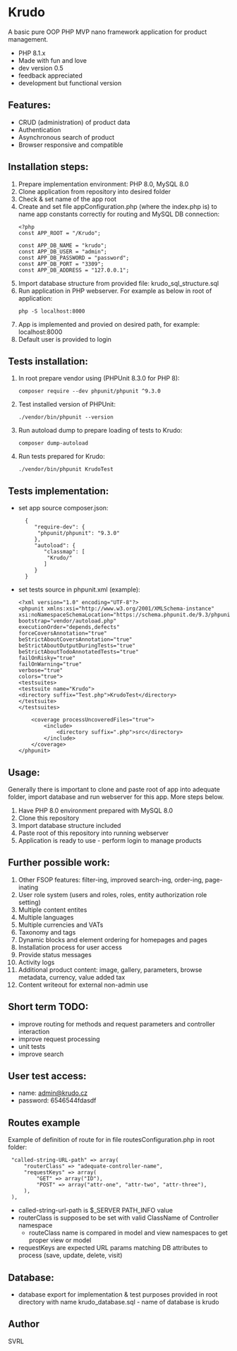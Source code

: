 # Krudo
A basic pure OOP PHP MVP nano framework application for product management.
- PHP 8.1.x
- Made with fun and love
- dev version 0.5
- feedback appreciated
- development but functional version

## Features:
- CRUD (administration) of product data
- Authentication
- Asynchronous search of product
- Browser responsive and compatible

## Installation steps:
1. Prepare implementation environment: PHP 8.0, MySQL 8.0
2. Clone application from repository into desired folder
3. Check & set name of the app root
4. Create and set file appConfiguration.php (where the index.php is) to name app constants correctly for routing and MySQL DB connection:
    ```
    <?php
    const APP_ROOT = "/Krudo";
    
    const APP_DB_NAME = "krudo";
    const APP_DB_USER = "admin";
    const APP_DB_PASSWORD = "password";
    const APP_DB_PORT = "3309";
    const APP_DB_ADDRESS = "127.0.0.1";
    ```
5. Import database structure from provided file: krudo_sql_structure.sql
6. Run application in PHP webserver. For example as below in root of application:
    ```
    php -S localhost:8000
    ``` 
7. App is implemented and provied on desired path, for example: localhost:8000
8. Default user is provided to login

## Tests installation:
1. In root prepare vendor using (PHPUnit 8.3.0 for PHP 8):
   ```
   composer require --dev phpunit/phpunit ^9.3.0
   ```
2. Test installed version of PHPUnit:
    ```
   ./vendor/bin/phpunit --version
   ```
3. Run autoload dump to prepare loading of tests to Krudo:
    ```
    composer dump-autoload
    ```
4. Run tests prepared for Krudo:
   ```
   ./vendor/bin/phpunit KrudoTest
   ```

## Tests implementation:
- set app source composer.json:
   ```
     {
        "require-dev": {
         "phpunit/phpunit": "9.3.0"
        },
        "autoload": {
           "classmap": [
            "Krudo/"
           ]
        }
     }
   ```
- set tests source in phpunit.xml (example):
   ```
   <?xml version="1.0" encoding="UTF-8"?>
   <phpunit xmlns:xsi="http://www.w3.org/2001/XMLSchema-instance"
   xsi:noNamespaceSchemaLocation="https://schema.phpunit.de/9.3/phpunit.xsd"
   bootstrap="vendor/autoload.php"
   executionOrder="depends,defects"
   forceCoversAnnotation="true"
   beStrictAboutCoversAnnotation="true"
   beStrictAboutOutputDuringTests="true"
   beStrictAboutTodoAnnotatedTests="true"
   failOnRisky="true"
   failOnWarning="true"
   verbose="true"
   colors="true">
   <testsuites>
   <testsuite name="Krudo">
   <directory suffix="Test.php">KrudoTest</directory>
   </testsuite>
   </testsuites>
   
       <coverage processUncoveredFiles="true">
           <include>
               <directory suffix=".php">src</directory>
           </include>
       </coverage>
   </phpunit>
   ```

## Usage:
Generally there is important to clone and paste root of app into adequate folder, import database and run webserver for this app. More steps below.
1. Have PHP 8.0 environment prepared with MySQL 8.0
2. Clone this repository
3. Import database structure included
4. Paste root of this repository into running webserver
5. Application is ready to use - perform login to manage products

## Further possible work:
1. Other FSOP features: filter-ing, improved search-ing, order-ing, page-inating 
2. User role system (users and roles, roles, entity authorization role setting)
3. Multiple content entites
4. Multiple languages
5. Multiple currencies and VATs
6. Taxonomy and tags
7. Dynamic blocks and element ordering for homepages and pages
8. Installation process for user access
9. Provide status messages
10. Activity logs
11. Additional product content: image, gallery, parameters, browse metadata, currency, value added tax
12. Content writeout for external non-admin use

## Short term TODO:
- improve routing for methods and request parameters and controller interaction
- improve request processing
- unit tests
- improve search

## User test access:
- name: admin@krudo.cz
- password: 6546544fdasdf
 
## Routes example
Example of definition of route for in file routesConfiguration.php in root folder:
   ```
    "called-string-URL-path" => array(
        "routerClass" => "adequate-controller-name",
        "requestKeys" => array(
            "GET" => array("ID"),
            "POST" => array("attr-one", "attr-two", "attr-three"),
        ),
    ),
   ```
- called-string-url-path is $_SERVER PATH_INFO value
- routerClass is supposed to be set with valid ClassName of Controller namespace
  - routeClass name is compared in model and view namespaces to get proper view or model
- requestKeys are expected URL params matching DB attributes to process (save, update, delete, visit)


## Database:
- database export for implementation & test purposes provided in root directory with name krudo_database.sql - name of database is krudo

## Author
SVRL